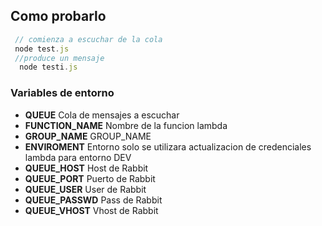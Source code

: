 ## Como probarlo

``` js
 // comienza a escuchar de la cola
 node test.js
 //produce un mensaje
  node testi.js
```
### Variables de entorno

* **QUEUE** Cola de mensajes a escuchar
* **FUNCTION_NAME** Nombre de la funcion lambda
* **GROUP_NAME**  GROUP_NAME
* **ENVIROMENT** Entorno solo se utilizara actualizacion de credenciales lambda para entorno DEV
* **QUEUE_HOST** Host de Rabbit
* **QUEUE_PORT** Puerto de Rabbit
* **QUEUE_USER** User de Rabbit
* **QUEUE_PASSWD** Pass de Rabbit
* **QUEUE_VHOST** Vhost de Rabbit